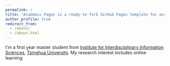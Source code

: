 ```yaml
---
permalink: /
title: "Academic Pages is a ready-to-fork GitHub Pages template for academic personal websites"
author_profile: true
redirect_from: 
  - /about/
  - /about.html
---
```


I'm a first year master student from [Institute for Interdisciplinary Information Sciences](https://iiis.tsinghua.edu.cn/), [Tsinghua University](https://www.tsinghua.edu.cn/). My research interest includes online learning.
